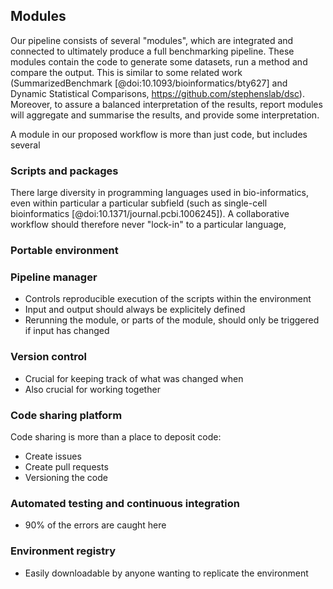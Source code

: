 ## Modules

Our pipeline consists of several "modules", which are integrated and connected to ultimately produce a full benchmarking pipeline. These modules contain the code to generate some datasets, run a method and compare the output. This is similar to some related work (SummarizedBenchmark [@doi:10.1093/bioinformatics/bty627] and Dynamic Statistical Comparisons, https://github.com/stephenslab/dsc). Moreover, to assure a balanced interpretation of the results, report modules will aggregate and summarise the results, and provide some interpretation.

A module in our proposed workflow is more than just code, but includes several 

### Scripts and packages

There large diversity in programming languages used in bio-informatics, even within particular a particular subfield (such as single-cell bioinformatics [@doi:10.1371/journal.pcbi.1006245]). A collaborative workflow should therefore never "lock-in" to a particular language, 

### Portable environment

### Pipeline manager

- Controls reproducible execution of the scripts within the environment
- Input and output should always be explicitely defined
- Rerunning the module, or parts of the module, should only be triggered if input has changed

### Version control

- Crucial for keeping track of what was changed when
- Also crucial for working together

### Code sharing platform

Code sharing is more than a place to deposit code:
- Create issues
- Create pull requests
- Versioning the code

### Automated testing and continuous integration

- 90% of the errors are caught here

### Environment registry

- Easily downloadable by anyone wanting to replicate the environment
